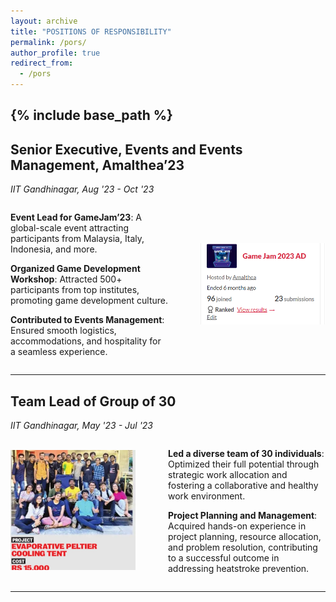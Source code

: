 ```yaml
---
layout: archive
title: "POSITIONS OF RESPONSIBILITY"
permalink: /pors/
author_profile: true
redirect_from:
  - /pors
---
```


{% include base_path %}
-----

## Senior Executive, Events and Events Management, Amalthea’23
_IIT Gandhinagar, Aug '23 - Oct '23_

<div style="display: flex; align-items: center;">
  <div style="flex: 1;">
    <p><strong>Event Lead for GameJam’23</strong>: A global-scale event attracting participants from Malaysia, Italy, Indonesia, and more.</p>
    <p><strong>Organized Game Development Workshop</strong>: Attracted 500+ participants from top institutes, promoting game development culture.</p>
    <p><strong>Contributed to Events Management</strong>: Ensured smooth logistics, accommodations, and hospitality for a seamless experience.</p>
  </div>
  <div style="flex: 1; text-align: right;">
    <img src="Gamejam.png" alt="Senior Executive" style="max-width: 200px;">
  </div>
</div>

---

## Team Lead of Group of 30
_IIT Gandhinagar, May '23 - Jul '23_

<div style="display: flex; align-items: center;">
  <div style="flex: 1; text-align: left;">
    <img src="EPCOT2.jpg" alt="Team Lead" style="max-width: 200px;">
  </div>
  <div style="flex: 1;">
    <p><strong>Led a diverse team of 30 individuals</strong>: Optimized their full potential through strategic work allocation and fostering a collaborative and healthy work environment.</p>
    <p><strong>Project Planning and Management</strong>: Acquired hands-on experience in project planning, resource allocation, and problem resolution, contributing to a successful outcome in addressing heatstroke prevention.</p>
  </div>
</div>

---
